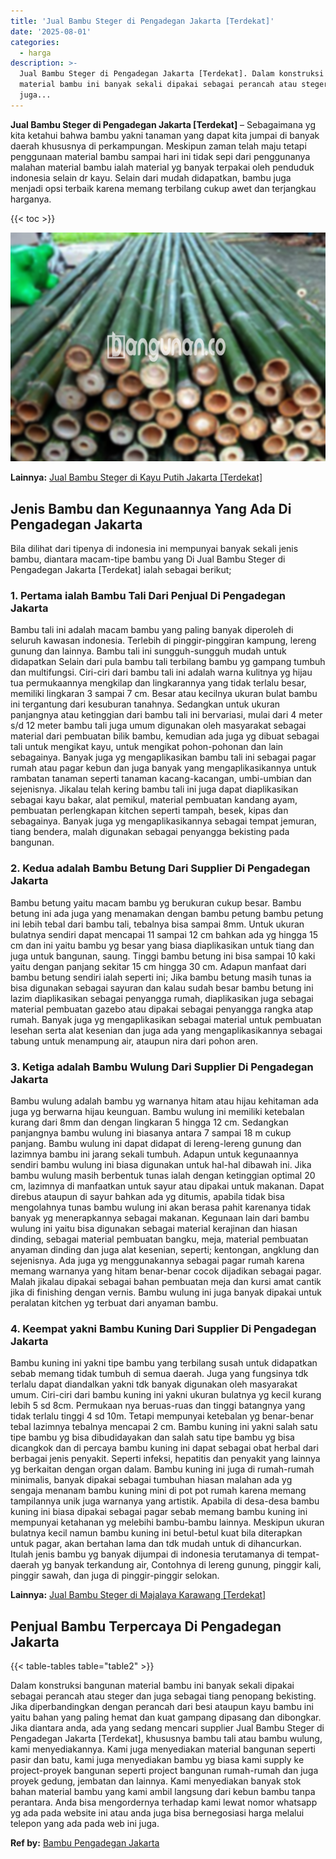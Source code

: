 ```yaml
---
title: 'Jual Bambu Steger di Pengadegan Jakarta [Terdekat]'
date: '2025-08-01'
categories:
  - harga
description: >-
  Jual Bambu Steger di Pengadegan Jakarta [Terdekat]. Dalam konstruksi bangunan
  material bambu ini banyak sekali dipakai sebagai perancah atau steger dan
  juga...
---
```


**Jual Bambu Steger di Pengadegan Jakarta \[Terdekat\]** – Sebagaimana yg kita ketahui bahwa bambu yakni tanaman yang dapat kita jumpai di banyak daerah khususnya di perkampungan. Meskipun zaman telah maju tetapi penggunaan material bambu sampai hari ini tidak sepi dari penggunanya malahan material bambu ialah material yg banyak terpakai oleh penduduk indonesia selain dr kayu. Selain dari mudah didapatkan, bambu juga menjadi opsi terbaik karena memang terbilang cukup awet dan terjangkau harganya.

{{< toc >}}

![Jual Bambu Steger di Pengadegan Jakarta [Terdekat]](/images/jual-bambu-tali-23.png)

**Lainnya:** [Jual Bambu Steger di Kayu Putih Jakarta \[Terdekat\]](https://bambu.bangunan.co/jual-bambu-steger-di-kayu-putih-jakarta-terdekat/)

## Jenis Bambu dan Kegunaannya Yang Ada Di Pengadegan Jakarta

Bila dilihat dari tipenya di indonesia ini mempunyai banyak sekali jenis bambu, diantara macam-tipe bambu yang Di Jual Bambu Steger di Pengadegan Jakarta \[Terdekat\] ialah sebagai berikut;

### 1\. Pertama ialah Bambu Tali Dari Penjual Di Pengadegan Jakarta

Bambu tali ini adalah macam bambu yang paling banyak diperoleh di seluruh kawasan indonesia. Terlebih di pinggir-pinggiran kampung, lereng gunung dan lainnya. Bambu tali ini sungguh-sungguh mudah untuk didapatkan Selain dari pula bambu tali terbilang bambu yg gampang tumbuh dan multifungsi. Ciri-ciri dari bambu tali ini adalah warna kulitnya yg hijau tua permukaannya mengkilap dan lingkarannya yang tidak terlalu besar, memiliki lingkaran 3 sampai 7 cm. Besar atau kecilnya ukuran bulat bambu ini tergantung dari kesuburan tanahnya. Sedangkan untuk ukuran panjangnya atau ketinggian dari bambu tali ini bervariasi, mulai dari 4 meter s/d 12 meter bambu tali juga umum digunakan oleh masyarakat sebagai material dari pembuatan bilik bambu, kemudian ada juga yg dibuat sebagai tali untuk mengikat kayu, untuk mengikat pohon-pohonan dan lain sebagainya. Banyak juga yg mengaplikasikan bambu tali ini sebagai pagar rumah atau pagar kebun dan juga banyak yang mengaplikasikannya untuk rambatan tanaman seperti tanaman kacang-kacangan, umbi-umbian dan sejenisnya. Jikalau telah kering bambu tali ini juga dapat diaplikasikan sebagai kayu bakar, alat pemikul, material pembuatan kandang ayam, pembuatan perlengkapan kitchen seperti tampah, besek, kipas dan sebagainya. Banyak juga yg mengaplikasikannya sebagai tempat jemuran, tiang bendera, malah digunakan sebagai penyangga bekisting pada bangunan.

### 2\. Kedua adalah Bambu Betung Dari Supplier Di Pengadegan Jakarta

Bambu betung yaitu macam bambu yg berukuran cukup besar. Bambu betung ini ada juga yang menamakan dengan bambu petung bambu petung ini lebih tebal dari bambu tali, tebalnya bisa sampai 8mm. Untuk ukuran bulatnya sendiri dapat mencapai 11 sampai 12 cm bahkan ada yg hingga 15 cm dan ini yaitu bambu yg besar yang biasa diaplikasikan untuk tiang dan juga untuk bangunan, saung. Tinggi bambu betung ini bisa sampai 10 kaki yaitu dengan panjang sekitar 15 cm hingga 30 cm. Adapun manfaat dari bambu betung sendiri ialah seperti ini; Jika bambu betung masih tunas ia bisa digunakan sebagai sayuran dan kalau sudah besar bambu betung ini lazim diaplikasikan sebagai penyangga rumah, diaplikasikan juga sebagai material pembuatan gazebo atau dipakai sebagai penyangga rangka atap rumah. Banyak juga yg mengaplikasikan sebagai material untuk pembuatan lesehan serta alat kesenian dan juga ada yang mengaplikasikannya sebagai tabung untuk menampung air, ataupun nira dari pohon aren.

### 3\. Ketiga adalah Bambu Wulung Dari Supplier Di Pengadegan Jakarta

Bambu wulung adalah bambu yg warnanya hitam atau hijau kehitaman ada juga yg berwarna hijau keunguan. Bambu wulung ini memiliki ketebalan kurang dari 8mm dan dengan lingkaran 5 hingga 12 cm. Sedangkan panjangnya bambu wulung ini biasanya antara 7 sampai 18 m cukup panjang. Bambu wulung ini dapat didapat di lereng-lereng gunung dan lazimnya bambu ini jarang sekali tumbuh. Adapun untuk kegunaannya sendiri bambu wulung ini biasa digunakan untuk hal-hal dibawah ini. Jika bambu wulung masih berbentuk tunas ialah dengan ketinggian optimal 20 cm, lazimnya di manfaatkan untuk sayur atau dipakai untuk makanan. Dapat direbus ataupun di sayur bahkan ada yg ditumis, apabila tidak bisa mengolahnya tunas bambu wulung ini akan berasa pahit karenanya tidak banyak yg menerapkannya sebagai makanan. Kegunaan lain dari bambu wulung ini yaitu bisa digunakan sebagai material kerajinan dan hiasan dinding, sebagai material pembuatan bangku, meja, material pembuatan anyaman dinding dan juga alat kesenian, seperti; kentongan, angklung dan sejenisnya. Ada juga yg menggunakannya sebagai pagar rumah karena memang warnanya yang hitam benar-benar cocok dijadikan sebagai pagar. Malah jikalau dipakai sebagai bahan pembuatan meja dan kursi amat cantik jika di finishing dengan vernis. Bambu wulung ini juga banyak dipakai untuk peralatan kitchen yg terbuat dari anyaman bambu.

### 4\. Keempat yakni Bambu Kuning Dari Supplier Di Pengadegan Jakarta

Bambu kuning ini yakni tipe bambu yang terbilang susah untuk didapatkan sebab memang tidak tumbuh di semua daerah. Juga yang fungsinya tdk terlalu dapat diandalkan yakni tdk banyak digunakan oleh masyarakat umum. Ciri-ciri dari bambu kuning ini yakni ukuran bulatnya yg kecil kurang lebih 5 sd 8cm. Permukaan nya beruas-ruas dan tinggi batangnya yang tidak terlalu tinggi 4 sd 10m. Tetapi mempunyai ketebalan yg benar-benar tebal lazimnya tebalnya mencapai 2 cm. Bambu kuning ini yakni salah satu tipe bambu yg bisa dibudidayakan dan salah satu tipe bambu yg bisa dicangkok dan di percaya bambu kuning ini dapat sebagai obat herbal dari berbagai jenis penyakit. Seperti infeksi, hepatitis dan penyakit yang lainnya yg berkaitan dengan organ dalam. Bambu kuning ini juga di rumah-rumah minimalis, banyak dipakai sebagai tumbuhan hiasan malahan ada yg sengaja menanam bambu kuning mini di pot pot rumah karena memang tampilannya unik juga warnanya yang artistik. Apabila di desa-desa bambu kuning ini biasa dipakai sebagai pagar sebab memang bambu kuning ini mempunyai ketahanan yg melebihi bambu-bambu lainnya. Meskipun ukuran bulatnya kecil namun bambu kuning ini betul-betul kuat bila diterapkan untuk pagar, akan bertahan lama dan tdk mudah untuk di dihancurkan. Itulah jenis bambu yg banyak dijumpai di indonesia terutamanya di tempat-daerah yg banyak terkandung air, Contohnya di lereng gunung, pinggir kali, pinggir sawah, dan juga di pinggir-pinggir selokan.

**Lainnya:** [Jual Bambu Steger di Majalaya Karawang \[Terdekat\]](https://bambu.bangunan.co/jual-bambu-steger-di-majalaya-karawang-terdekat/)

## Penjual Bambu Terpercaya Di Pengadegan Jakarta

{{< table-tables table="table2" >}}

Dalam konstruksi bangunan material bambu ini banyak sekali dipakai sebagai perancah atau steger dan juga sebagai tiang penopang bekisting. Jika diperbandingkan dengan perancah dari besi ataupun kayu bambu ini yaitu bahan yang paling hemat dan kuat gampang dipasang dan dibongkar. Jika diantara anda, ada yang sedang mencari supplier Jual Bambu Steger di Pengadegan Jakarta \[Terdekat\], khususnya bambu tali atau bambu wulung, kami menyediakannya. Kami juga menyediakan material bangunan seperti pasir dan batu, kami juga menyediakan bambu yg biasa kami supply ke project-proyek bangunan seperti project bangunan rumah-rumah dan juga proyek gedung, jembatan dan lainnya. Kami menyediakan banyak stok bahan material bambu yang kami ambil langsung dari kebun bambu tanpa perantara. Anda bisa mengordernya terhadap kami lewat nomor whatsapp yg ada pada website ini atau anda juga bisa bernegosiasi harga melalui telepon yang ada pada web ini juga.

**Ref by:** [Bambu Pengadegan Jakarta](https://id.wikipedia.org/wiki/Bambu)
